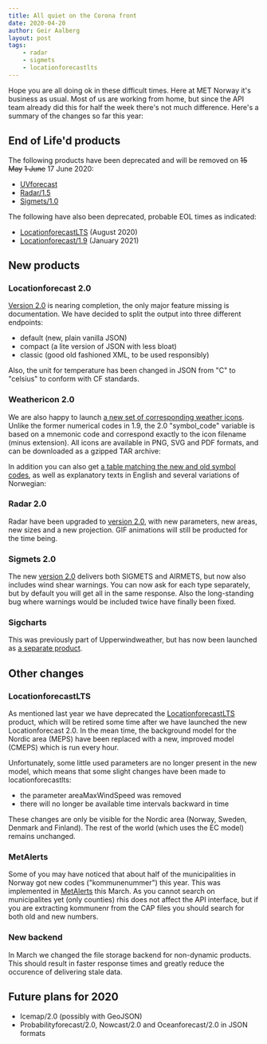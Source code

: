 ```yaml
---
title: All quiet on the Corona front
date: 2020-04-20
author: Geir Aalberg
layout: post
tags:
    - radar
    - sigmets
    - locationforecastlts
---
```


Hope you are all doing ok in these difficult times. Here at MET Norway it's
business as usual. Most of us are working from home, but since the API team
already did this for half the week there's not much difference. Here's a
summary of the changes so far this year:

## End of Life'd products

The following products have been deprecated and will be removed on <del>15 May</del> <del>1 June</del> 17 June 2020:

- [UVforecast](/weatherapi/uvforecast/1.0/documentation)
- [Radar/1.5](/weatherapi/radar/1.5/documentation)
- [Sigmets/1.0](/weatherapi/sigmets/1.0/documentation)

The following have also been deprecated, probable EOL times as indicated:

- [LocationforecastLTS](/weatherapi/locationforecastlts/1.3/documentation) (August 2020)
- [Locationforecast/1.9](/weatherapi/locationforecast/1.9/documentation) (January 2021)

## New products

### Locationforecast 2.0

[Version 2.0](/weatherapi/locationforecast/2.0/documentation) is nearing
completion, the only major feature missing is documentation. We have decided to
split the output into three different endpoints:

- default (new, plain vanilla JSON)
- compact (a lite version of JSON with less bloat)
- classic (good old fashioned XML, to be used responsibly)

Also, the unit for temperature has been changed in JSON from "C" to "celsius" to
conform with CF standards.

### Weathericon 2.0

We are also happy to launch [a new set of corresponding weather
icons](/weatherapi/weathericon/2.0/documentation). Unlike the former numerical
codes in 1.9, the 2.0 "symbol_code" variable is based on a mnemonic code and
correspond exactly to the icon filename (minus extension). All icons are
available in PNG, SVG and PDF formats, and can be downloaded as a gzipped TAR
archive:

In addition you can also get [a table matching the new and old symbol
codes](/weatherapi/weathericon/2.0/legends), as well as explanatory texts in
English and several variations of Norwegian:

### Radar 2.0

Radar have been upgraded to [version 2.0](/weatherapi/radar/2.0/documentation),
with new parameters, new areas, new sizes and a new projection. GIF animations
will still be producted for the time being.

### Sigmets 2.0

The new [version 2.0](/weatherapi/sigmets/2.0/documentation) delivers both
SIGMETS and AIRMETS, but now also includes wind shear warnings. You can now ask
for each type separately, but by default you will get all in the same response.
Also the long-standing bug where warnings would be included twice have finally
been fixed.

### Sigcharts

This was previously part of Upperwindweather, but has now been launched as
[a separate product](/weatherapi/sigcharts/1.0/documentation).

## Other changes

### LocationforecastLTS

As mentioned last year we have deprecated the
[LocationforecastLTS](/weatherapi/locationforecastlts/1.3/documentation)
product, which will be retired some time after we have launched the new
Locationforecast 2.0. In the mean time, the background model for the Nordic area
(MEPS) have been replaced with a new, improved model (CMEPS) which is run
every hour.

Unfortunately, some little used parameters are no longer present in the new
model, which means that some slight changes have been made to locationforecastlts:

* the parameter areaMaxWindSpeed was removed
* there will no longer be available time intervals backward in time

These changes are only be visible for the Nordic area (Norway, Sweden, Denmark
and Finland). The rest of the world (which uses the
EC model) remains unchanged.

### MetAlerts

Some of you may have noticed that about half of the municipalities in Norway got
new codes ("kommunenummer") this year. This was implemented in
[MetAlerts](/weatherapi/metalerts/1.1/documentation) this March. As you cannot
search on municipalites yet (only counties) rhis does not affect the API
interface, but if you are extracting kommunenr from the CAP files you should
search for both old and new numbers.

### New backend

In March we changed the file storage backend for non-dynamic products. This
should result in faster response times and greatly reduce the occurence of
delivering stale data.

## Future plans for 2020

- Icemap/2.0 (possibly with GeoJSON)
- Probabilityforecast/2.0, Nowcast/2.0 and Oceanforecast/2.0 in JSON formats
